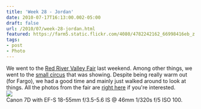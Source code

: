 ```yaml
---
title: 'Week 28 - Jordan'
date: 2010-07-17T16:13:00.002-05:00
draft: false
url: /2010/07/week-28-jordan.html
featured: https://farm5.static.flickr.com/4080/4782242162_66998416eb_z.jpg
tags: 
- post
- Photo
---
```


We went to the [Red River Valley Fair](https://redrivervalleyfair.com/2010/) last weekend. Among other things, we went to the [small circus](https://www.flickr.com/photos/jhofker/tags/garciabrotherscircus/) that was showing. Despite being really warm out (for Fargo), we had a good time and mainly just walked around to look at things. All the photos from the fair are [right here](https://www.flickr.com/photos/jhofker/sets/72157624467726520) if you're interested.  
[![](https://farm5.static.flickr.com/4080/4782242162_66998416eb_z.jpg)](https://www.flickr.com/photos/jhofker/4782242162)  
Canon 7D with EF-S 18-55mm f/3.5-5.6 IS @ 46mm 1/320s f/5 ISO 100.